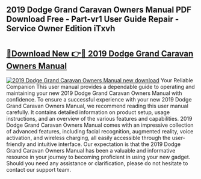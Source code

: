 ## 2019 Dodge Grand Caravan Owners Manual PDF Download Free - Part-vr1 User Guide Repair - Service Owner Edition iTxvh

# <h2><a href="http://bc24835.oget.top/?id=2019+Dodge+Grand+Caravan+Owners+Manual">🔗Download New 👉🔴 2019 Dodge Grand Caravan Owners Manual</a></h2>

[![2019 Dodge Grand Caravan Owners Manual new download](https://i.imgur.com/5g1atiW.png)](http://bc24835.oget.top/?id=2019+Dodge+Grand+Caravan+Owners+Manual)
Your Reliable Companion This user manual provides a dependable guide to operating and maintaining your new 2019 Dodge Grand Caravan Owners Manual with confidence. To ensure a successful experience with your new 2019 Dodge Grand Caravan Owners Manual, we recommend reading this user manual carefully. It contains detailed information on product setup, usage instructions, and an overview of the various features and capabilities. 2019 Dodge Grand Caravan Owners Manual comes with an impressive collection of advanced features, including facial recognition, augmented reality, voice activation, and wireless charging, all easily accessible through the user-friendly and intuitive interface. Our expectation is that the 2019 Dodge Grand Caravan Owners Manual has been a valuable and informative resource in your journey to becoming proficient in using your new gadget. Should you need any assistance or clarification, please do not hesitate to contact our support team.

